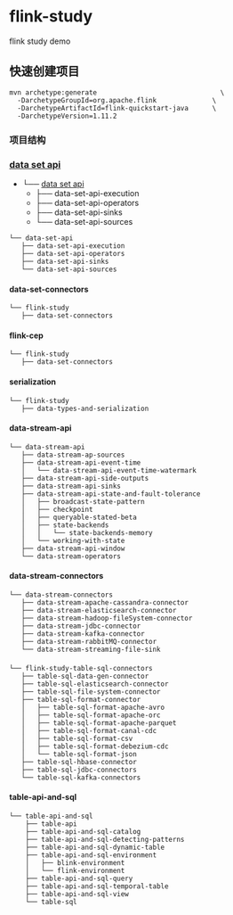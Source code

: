 # flink-study
flink  study demo


## 快速创建项目

```
mvn archetype:generate                               \
  -DarchetypeGroupId=org.apache.flink              \
  -DarchetypeArtifactId=flink-quickstart-java      \
  -DarchetypeVersion=1.11.2
```


### 项目结构

### [data set api](https://github.com/daocr/flink-study/tree/feature/1.11/data-set-api)



- └── [data set api](https://github.com/daocr/flink-study/tree/feature/1.11/data-set-api)
  - ├── data-set-api-execution
  - ├── data-set-api-operators
  - ├── data-set-api-sinks
  - └── data-set-api-sources

```
└── data-set-api
   ├── data-set-api-execution
   ├── data-set-api-operators
   ├── data-set-api-sinks
   └── data-set-api-sources
```

#### data-set-connectors
```
└── flink-study
   ├── data-set-connectors
```

#### flink-cep
```
└── flink-study
   ├── data-set-connectors
```
#### serialization
```
└── flink-study
   ├── data-types-and-serialization
```

#### data-stream-api
```
└── data-stream-api
   ├── data-stream-ap-sources
   ├── data-stream-api-event-time
   │   └── data-stream-api-event-time-watermark
   ├── data-stream-api-side-outputs
   ├── data-stream-api-sinks
   ├── data-stream-api-state-and-fault-tolerance
   │   ├── broadcast-state-pattern
   │   ├── checkpoint
   │   ├── queryable-stated-beta
   │   ├── state-backends
   │   │   └── state-backends-memory
   │   └── working-with-state
   ├── data-stream-api-window
   └── data-stream-operators
```

#### data-stream-connectors
```
└── data-stream-connectors
   ├── data-stream-apache-cassandra-connector
   ├── data-stream-elasticsearch-connector
   ├── data-stream-hadoop-fileSystem-connector
   ├── data-stream-jdbc-connector
   ├── data-stream-kafka-connector
   ├── data-stream-rabbitMQ-connector
   └── data-stream-streaming-file-sink
```

#### 
```
└── flink-study-table-sql-connectors
   ├── table-sql-data-gen-connector
   ├── table-sql-elasticsearch-connector
   ├── table-sql-file-system-connector
   ├── table-sql-format-connector
   │   ├── table-sql-format-apache-avro
   │   ├── table-sql-format-apache-orc
   │   ├── table-sql-format-apache-parquet
   │   ├── table-sql-format-canal-cdc
   │   ├── table-sql-format-csv
   │   ├── table-sql-format-debezium-cdc
   │   └── table-sql-format-json
   ├── table-sql-hbase-connector
   ├── table-sql-jdbc-connectors
   └── table-sql-kafka-connectors
```

#### table-api-and-sql
```
└── table-api-and-sql
    ├── table-api
    ├── table-api-and-sql-catalog
    ├── table-api-and-sql-detecting-patterns
    ├── table-api-and-sql-dynamic-table
    ├── table-api-and-sql-environment
    │   ├── blink-environment
    │   └── flink-environment
    ├── table-api-and-sql-query
    ├── table-api-and-sql-temporal-table
    ├── table-api-and-sql-view
    └── table-sql
```
